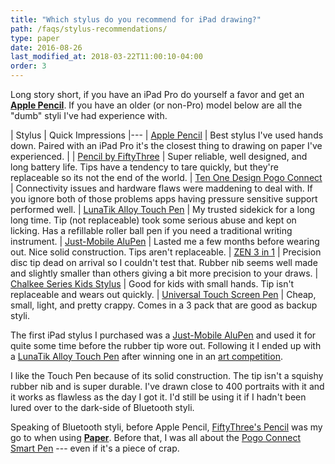 ```yaml
---
title: "Which stylus do you recommend for iPad drawing?"
path: /faqs/stylus-recommendations/
type: paper
date: 2016-08-26
last_modified_at: 2018-03-22T11:00:10-04:00
order: 3
---
```


Long story short, if you have an iPad Pro do yourself a favor and get an [**Apple Pencil**][apple-pencil]. If you have an older (or non-Pro) model below are all the "dumb" styli I've had experience with.

| Stylus | Quick Impressions
|---
| [Apple Pencil][apple-pencil] | Best stylus I've used hands down. Paired with an iPad Pro it's the closest thing to drawing on paper I've experienced. |
| [Pencil by FiftyThree][pencil-stylus] | Super reliable, well designed, and long battery life. Tips have a tendency to tare quickly, but they're replaceable so its not the end of the world.
| [Ten One Design Pogo Connect][pogo-stylus] | Connectivity issues and hardware flaws were maddening to deal with. If you ignore both of those problems apps having pressure sensitive support performed well.
| [LunaTik Alloy Touch Pen][lunatik-stylus] | My trusted sidekick for a long long time. Tip (not replaceable) took some serious abuse and kept on licking. Has a refillable roller ball pen if you need a traditional writing instrument.
| [Just-Mobile AluPen][alupen-stylus] | Lasted me a few months before wearing out. Nice solid construction. Tips aren't replaceable.
| [ZEN 3 in 1][zen-stylus] | Precision disc tip dead on arrival so I couldn't test that. Rubber nib seems well made and slightly smaller than others giving a bit more precision to your draws.
| [Chalkee Series Kids Stylus][chalkee] | Good for kids with small hands. Tip isn't replaceable and wears out quickly.
| [Universal Touch Screen Pen][cheap-stylus] | Cheap, small, light, and pretty crappy. Comes in a 3 pack that are good as backup styli.

The first iPad stylus I purchased was a [Just-Mobile AluPen][alupen-stylus] and used it for quite some time before the rubber tip wore out. Following it I ended up with a [LunaTik Alloy Touch Pen][lunatik-stylus] after winning one in an [art competition](https://web.archive.org/web/20120822201917/http://lunatiklife.com/features/post/lunatikonpaper-winners).

I like the Touch Pen because of its solid construction. The tip isn't a squishy rubber nib and is super durable. I've drawn close to 400 portraits with it and it works as flawless as the day I got it. I'd still be using it if I hadn't been lured over to the dark-side of Bluetooth styli.

Speaking of Bluetooth styli, before Apple Pencil, [FiftyThree's Pencil][pencil-stylus] was my go to when using [**Paper**](https://fiftythree.com/paper). Before that, I was all about the [Pogo Connect Smart Pen][pogo-stylus] --- even if it's a piece of crap.

[apple-pencil]: https://www.apple.com/apple-pencil/
[alupen-stylus]: http://amzn.to/2GictfT
[lunatik-stylus]: http://amzn.to/2ugpp0U
[pogo-stylus]: /mastering-paper/pogo-connect-smart-pen/
[pencil-stylus]: /mastering-paper/pencil-53-review/
[zen-stylus]: https://www.kickstarter.com/projects/zenwriting/zen-next-generation-of-modern-writing-instrument
[chalkee]: http://amzn.to/2ILeVJZ
[cheap-stylus]: http://amzn.to/2IFHOY9
